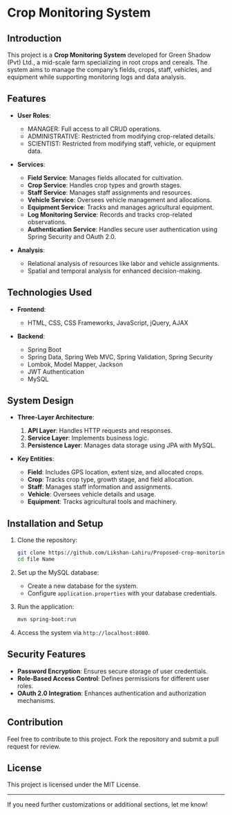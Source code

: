 
# Crop Monitoring System  

## Introduction  
This project is a **Crop Monitoring System** developed for Green Shadow (Pvt) Ltd., a mid-scale farm specializing in root crops and cereals. The system aims to manage the company’s fields, crops, staff, vehicles, and equipment while supporting monitoring logs and data analysis.  

## Features  
- **User Roles**:  
  - MANAGER: Full access to all CRUD operations.  
  - ADMINISTRATIVE: Restricted from modifying crop-related details.  
  - SCIENTIST: Restricted from modifying staff, vehicle, or equipment data.  

- **Services**:  
  - **Field Service**: Manages fields allocated for cultivation.  
  - **Crop Service**: Handles crop types and growth stages.  
  - **Staff Service**: Manages staff assignments and resources.  
  - **Vehicle Service**: Oversees vehicle management and allocations.  
  - **Equipment Service**: Tracks and manages agricultural equipment.  
  - **Log Monitoring Service**: Records and tracks crop-related observations.  
  - **Authentication Service**: Handles secure user authentication using Spring Security and OAuth 2.0.  

- **Analysis**:  
  - Relational analysis of resources like labor and vehicle assignments.  
  - Spatial and temporal analysis for enhanced decision-making.  

## Technologies Used  
- **Frontend**:  
  - HTML, CSS, CSS Frameworks, JavaScript, jQuery, AJAX  

- **Backend**:  
  - Spring Boot  
  - Spring Data, Spring Web MVC, Spring Validation, Spring Security  
  - Lombok, Model Mapper, Jackson  
  - JWT Authentication  
  - MySQL  

## System Design  
- **Three-Layer Architecture**:  
  1. **API Layer**: Handles HTTP requests and responses.  
  2. **Service Layer**: Implements business logic.  
  3. **Persistence Layer**: Manages data storage using JPA with MySQL.  

- **Key Entities**:  
  - **Field**: Includes GPS location, extent size, and allocated crops.  
  - **Crop**: Tracks crop type, growth stage, and field allocation.  
  - **Staff**: Manages staff information and assignments.  
  - **Vehicle**: Oversees vehicle details and usage.  
  - **Equipment**: Tracks agricultural tools and machinery.  

## Installation and Setup  
1. Clone the repository:  
   ```bash  
   git clone https://github.com/Likshan-Lahiru/Proposed-crop-monitoring-system-BackEnd.git 
   cd file Name  
   ```  

2. Set up the MySQL database:  
   - Create a new database for the system.  
   - Configure `application.properties` with your database credentials.  

3. Run the application:  
   ```bash  
   mvn spring-boot:run  
   ```  

4. Access the system via `http://localhost:8080`.  

## Security Features  
- **Password Encryption**: Ensures secure storage of user credentials.  
- **Role-Based Access Control**: Defines permissions for different user roles.  
- **OAuth 2.0 Integration**: Enhances authentication and authorization mechanisms.  

## Contribution  
Feel free to contribute to this project. Fork the repository and submit a pull request for review.  

## License  
This project is licensed under the MIT License.  

---

If you need further customizations or additional sections, let me know!
